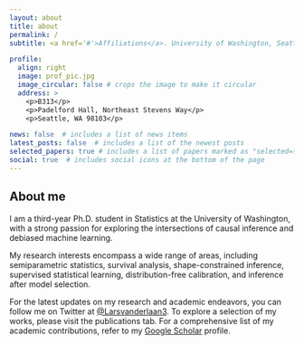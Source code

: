 ```yaml
---
layout: about
title: about
permalink: /
subtitle: <a href='#'>Affiliations</a>. University of Washington, Seattle, Department of Statistics

profile:
  align: right
  image: prof_pic.jpg
  image_circular: false # crops the image to make it circular
  address: >
    <p>B313</p>
    <p>Padelford Hall, Northeast Stevens Way</p>
    <p>Seattle, WA 98103</p>

news: false  # includes a list of news items
latest_posts: false  # includes a list of the newest posts
selected_papers: true # includes a list of papers marked as "selected={true}"
social: true  # includes social icons at the bottom of the page
---
```


## About me

I am a third-year Ph.D. student in Statistics at the University of Washington, with a strong passion for exploring the intersections of causal inference and debiased machine learning. 

My research interests encompass a wide range of areas, including semiparametric statistics, survival analysis, shape-constrained inference, supervised statistical learning, distribution-free calibration, and inference after model selection. 
 

For the latest updates on my research and academic endeavors, you can follow me on Twitter at [@Larsvanderlaan3](https://twitter.com/LarsvanderLaan3). To explore a selection of my works, please visit the publications tab. For a comprehensive list of my academic contributions, refer to my [Google Scholar](https://scholar.google.com/citations?user=0bwP0i4AAAAJ&hl=en) profile.

 
